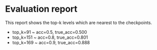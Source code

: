 # Evaluation report
This report shows the top-k levels which are nearest to the checkpoints.
+ top_k=91 ~ acc=0.5, true_acc=0.500
+ top_k=151 ~ acc=0.8, true_acc=0.801
+ top_k=169 ~ acc=0.9, true_acc=0.888
